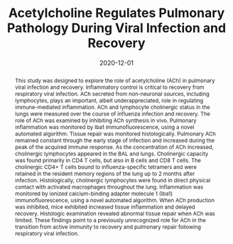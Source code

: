 ---
title: "Acetylcholine Regulates Pulmonary Pathology During Viral Infection and Recovery"
collection: publications
permalink: /publication/2020-12-01-acetylcholine-regulates-pulmonary-pathology-during-viral-infection-and-recovery
date: 2020-12-01
venue: 'ImmunoTargets and Therapy'
# paperurl: 'http://ashleyvsch.github.io/2020-12-01-acetylcholine-regulates-pulmonary-pathology-during-viral-infection-and-recovery'
citation: 'Horkowitz, A. P., A. V. Schwartz, C. A. Alvarez, E. B. Herrera, M. L. Thoman, D. A. Chatfield, K. G. Osborn, R. Feuer, U. Z. George and J. A. Phillips (2020). "Acetylcholine Regulates Pulmonary Pathology During Viral Infection and Recovery." ImmunoTargets and Therapy 9: 333-350.'
link: 'https://doi.org/10.2147/ITT.S279228'
abstract: "This study was designed to explore the role of acetylcholine (ACh) in pulmonary viral infection and recovery. Inflammatory control is critical to recovery from respiratory viral infection. ACh secreted from non-neuronal sources, including lymphocytes, plays an important, albeit underappreciated, role in regulating immune-mediated inflammation. ACh and lymphocyte cholinergic status in the lungs were measured over the course of influenza infection and recovery. The role of ACh was examined by inhibiting ACh synthesis in vivo. Pulmonary inflammation was monitored by Iba1 immunofluorescence, using a novel automated algorithm. Tissue repair was monitored histologically. Pulmonary ACh remained constant through the early stage of infection and increased during the peak of the acquired immune response. As the concentration of ACh increased, cholinergic lymphocytes appeared in the BAL and lungs. Cholinergic capacity was found primarily in CD4 T cells, but also in B cells and CD8 T cells. The cholinergic CD4+ T cells bound to influenza-specific tetramers and were retained in the resident memory regions of the lung up to 2 months after infection. Histologically, cholinergic lymphocytes were found in direct physical contact with activated macrophages throughout the lung. Inflammation was monitored by ionized calcium-binding adapter molecule 1 (Iba1) immunofluorescence, using a novel automated algorithm. When ACh production was inhibited, mice exhibited increased tissue inflammation and delayed recovery. Histologic examination revealed abnormal tissue repair when ACh was limited. These findings point to a previously unrecognized role for ACh in the transition from active immunity to recovery and pulmonary repair following respiratory viral infection."
---